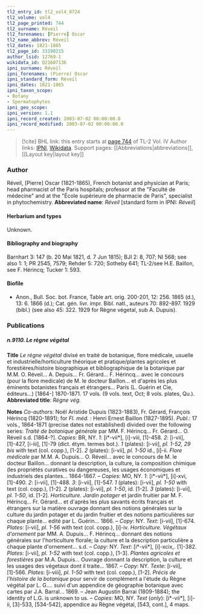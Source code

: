 ```yaml
---
tl2_entry_id: tl2_vol4_0724
tl2_volume: vol4
tl2_page_printed: 744
tl2_surname: Réveil
tl2_forenames: [Pierre] Oscar
tl2_name_abbrev: Réveil
tl2_dates: 1821-1865
tl2_page_id: 33190215
author_lsid: 12769-1
wikidata_id: Q21607136
ipni_surname: Réveil
ipni_forenames: (Pierre) Oscar
ipni_standard_form: Réveil
ipni_dates: 1821-1865
ipni_taxon_scope: 
- Botany
- Spermatophytes
ipni_geo_scope: 
ipni_version: 1.1
ipni_record_created: 2003-07-02 00:00:00.0
ipni_record_modified: 2003-07-02 00:00:00.0
---
```


> [!cite] BHL link: this entry starts at [page 744](https://www.biodiversitylibrary.org/page/33190215) of TL-2 Vol. IV
> Author links: [IPNI](https://www.ipni.org/a/12769-1), [Wikidata](https://www.wikidata.org/wiki/Q21607136). Support pages: [[Abbreviations|abbreviations]], [[Layout key|layout key]]

### Author

Réveil, \[Pierre\] Oscar (1821-1865), French botanist and physician at Paris; head pharmacist of the Paris hospitals; professor at the "Faculté de médecine" and at the "École supérieure de pharmacie de Paris", specialist in phytochemistry. 
**Abbreviated name**: *Réveil* \[standard form in IPNI: *Réveil*\]

#### Herbarium and types

Unknown.

#### Bibliography and biography

Barnhart 3: 147 (b. 20 Mai 1821, d. 7 Jun 1815); BJI 2: 8, 707; NI 568; see also 1: 1; PR 2545, 7579; Rehder 5: 720; Sotheby 641; TL-2/see H.E. Baillon, see F. Hérincq; Tucker 1: 593.

#### Biofile

- Anon., Bull. Soc. bot. France, Table art. orig. 200-201, 12: 256. 1865 (d.), 13: 6. 1866 (d.); Cat. gén. livr. impr. Bibl. natl., auteurs 70: 892-897. 1929 (bibl.) (see also 45: 322. 1929 for Règne végetal, sub A. Dupuis).

### Publications

##### n.9110. Le règne végétal

**Title**
*Le règne végétal* divisé en traité de botanique, flore médicale, usuelle et industrielle/horticulture théorique et pratique/plantes agricoles et forestières/histoire biographique et bibliographique de la botanique par M.M. O. Réveil... A. Depuis... Fr. Gérard... F. Hérincq... avec le concours (pour la flore medicale) de M. le docteur Baillon... et d'après les plus éminents botanistes français et étrangers... Paris (L. Guérin et Cie, éditeurs...) \[1864-\] 1870-1871. 17 vols. (9 vols. text, Oct; 8 vols. plates, Qu.).
**Abbreviated title**: *Règne vég.*

**Notes**
*Co-authors*: Noël Aristide Dupuis (1823-1883), Fr. Gérard, François Hérincq (1820-1891); for *Fl. méd.* : Henri Ernest Baillon (1827-1895).
*Publ*.: 17 vols., 1864-1871 (precise dates not established) divided over the following series:
*Traité de botanique générale* par MM. F. Hérincq... Fr. Gérard... O. Réveil s.d. \[1864-?\].
*Copies*: BR, NY.
*1*: \[i\*-vii\*\], \[i\]-viii, \[1\]-458.
*2*: \[i-vii\], \[1\]-427, \[i-iii\], \[1\]-79 (dict. étym. termes bot.).
*1* (plates): \[i-vii\], *pl. 1-52, 29 bis* with text (col. copp.), \[1-2\].
*2* (plates): \[i-vii\], *pl. 1-50* id., \[i\]-ii.
*Flore médicale* par M.M. A. Dupuis... O. Réveil... avec le concours de M. le docteur Baillon... donnant la description, la culture, la composition chimique (les propriétés curatives ou dangereuses, les usages économiques et industriels des plantes... 1864-1867. – *Copies*: MO, NY.
*1*: \[i\*-vii\*\], \[i\]-xvi, \[1\]-490.
*2*: \[i-vii\], \[1\]-488.
*3*: \[i-vii\], \[1\]-547.
*1* (plates): \[i-vii\], *pl. 1-50* with text (col. copp.), \[1-2\].
*2* (plates): \[i-vii\], *pl. 1-50*, id. \[1-2\].
*3* (plates): \[i-vii\], *pl. 1-50*, id. \[1-2\].
*Horticulture. Jardin potager* et jardin fruitier par M. F. Hérincq... Fr. Gérard... et d'après les plus savants écrits français et étrangers sur la matière ouvrage donnant des notions générales sur la culture du jardin potager et du jardin fruitier et des notions particulières sur chaque plante... edité par L. Guérin... 1866. – *Copy*: NY.
*Text*: \[i-vii\], \[1\]-674.
*Plates*: \[i-vii\], *pl. 1-56* with text (col. copp.), \[i\]-iv.
*Horticulture. Végétaux d'ornement* par MM. A. Dupuis... F. Hérincq... donnant des notions générales sur l'horticulture florale; la culture et la description particulière a chaque plante d'ornement... s.d. – *Copy*: NY.
*Text*: \[i\*-vii\*\], \[i\]-xcix,. \[1\]-382.
*Plates*: \[i-vii\], *pl. 1-52* with text (col. copp.), \[1-3\].
*Plantes agricoles et forestières* par M.A. Dupuis... Ouvrage donnant la description, la culture et les usages des végetaux dont il traite... 1867. – *Copy*: NY.
*Texte*: \[i-vii\], \[1\]-566.
*Plates*: \[i-viii\], *pl. 1-50* with text (col. copp.), \[1-2\].
*Précis de l'histoire de la botanique* pour servir de complément a l'étude du Règne végétal par L. G.... suivi d'un appendice de géographie botanique avec cartes par J.A. Barral... 1869. – Jean Augustin Barrai (1809-1884); the identity of L.G. is unknown to us. – *Copies*: MO, NY.
*Text* (*only*): \[i\*-vii\*\], \[i\]-ii, \[3\]-533, \[534-542\], appendice au Règne végétal, \[543, cont.\], 4 maps.

